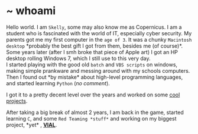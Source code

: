 # ~ whoami
Hello world. I am `Skelly`, some may also know me as Copernicus. 
I am a student who is fascinated with the world of IT, especially cyber security.
My parents got me my first computer in the `age of 3`. It was a chunky `Macintosh desktop`
\*probably the best gift I got from them, besides me (of course)\*.
Some years later (after I smh broke that piece of Apple art) I got an HP desktop rolling Windows 7, which I still use to this very day. <br>
I started playing with the good old `batch` and `VBS scripts` on windows, making simple prankware and messing around with my schools computers. <br>
Then I found out \*by mistake\* about high-level programming languages, and started learning `Python` (*no comment*). <br>

I got it to a pretty decent level over the years and worked on some [cool projects](projects). <br>

After taking a big break of almost 2 years, I am back in the game, started learning `C`, and some `Red Teaming *stuff*` and working on my biggest project, \*yet\* , [**VIAL**](projects/vial).